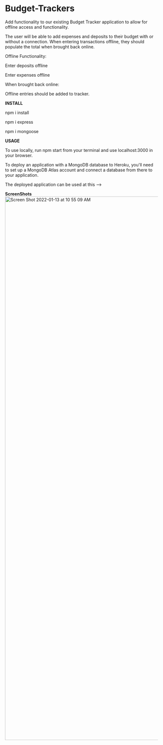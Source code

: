 # Budget-Trackers

Add functionality to our existing Budget Tracker application to allow for offline access and functionality.

The user will be able to add expenses and deposits to their budget with or without a connection. When entering transactions offline, they should populate the total when brought back online.

Offline Functionality:

Enter deposits offline

Enter expenses offline

When brought back online:

Offline entries should be added to tracker.

**INSTALL**

npm i install

npm i express

npm i mongoose

**USAGE**

To use locally, run npm start from your terminal and use localhost:3000 in your browser.

To deploy an application with a MongoDB database to Heroku, you'll need to set up a MongoDB Atlas account and connect a database from there to your application.

The deployed application can be used at this -->

**ScreenShots**
<img width="1792" alt="Screen Shot 2022-01-13 at 10 55 09 AM" src="https://user-images.githubusercontent.com/87445858/149364017-23f3c49f-7fb1-40a1-a137-844e1c031504.png">

